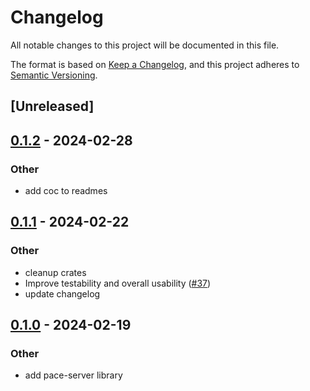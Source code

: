 # Changelog
All notable changes to this project will be documented in this file.

The format is based on [Keep a Changelog](https://keepachangelog.com/en/1.0.0/),
and this project adheres to [Semantic Versioning](https://semver.org/spec/v2.0.0.html).

## [Unreleased]

## [0.1.2](https://github.com/pace-rs/pace/compare/pace_server-v0.1.1...pace_server-v0.1.2) - 2024-02-28

### Other
- add coc to readmes

## [0.1.1](https://github.com/pace-rs/pace/compare/pace_server-v0.1.0...pace_server-v0.1.1) - 2024-02-22

### Other
- cleanup crates
- Improve testability and overall usability ([#37](https://github.com/pace-rs/pace/pull/37))
- update changelog

## [0.1.0](https://github.com/pace-rs/pace/releases/tag/pace_server-v0.1.0) - 2024-02-19

### Other
- add pace-server library
